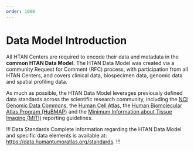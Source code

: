 ```yaml
---
order: 1000
---
```


# Data Model Introduction

All HTAN Centers are required to encode their data and metadata in the **common HTAN Data Model**. The HTAN Data Model was created via a community Request for Comment (RFC) process, with participation from all HTAN Centers, and covers clinical data, biospecimen data, genomic data and spatial profiling data.

As much as possible, the HTAN Data Model leverages previously defined data standards across the scientific research community, including the [NCI Genomic Data Commons](https://gdc.cancer.gov/), the [Human Cell Atlas](https://www.humancellatlas.org/), the [Human Biomolecular Atlas Program (HuBMAP)](https://hubmapconsortium.org/) and the [Minimum Information about Tissue Imaging (MITI)](https://www.miti-consortium.org/) reporting guidelines.

!!! Data Standards
Complete information regarding the HTAN Data Model and specific data elements is available at: https://data.humantumoratlas.org/standards. 
!!!
